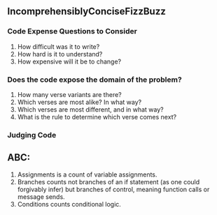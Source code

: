 ## IncomprehensiblyConciseFizzBuzz

### Code Expense Questions to Consider

1. How difficult was it to write?
2. How hard is it to understand?
3. How expensive will it be to change?

### Does the code expose the domain of the problem?

1. How many verse variants are there?
2. Which verses are most alike? In what way?
3. Which verses are most different, and in what way?
4. What is the rule to determine which verse comes next?

### Judging Code

## ABC:

1. Assignments is a count of variable assignments.
2. Branches counts not branches of an if statement (as one could forgivably infer) but
   branches of control, meaning function calls or message sends.
3. Conditions counts conditional logic.
